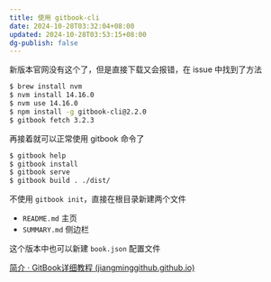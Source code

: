 ```yaml
---
title: 使用 gitbook-cli
date: 2024-10-28T03:32:04+08:00
updated: 2024-10-28T03:53:15+08:00
dg-publish: false
---
```


新版本官网没有这个了，但是直接下载又会报错，在 issue 中找到了方法

```sh
$ brew install nvm
$ nvm install 14.16.0
$ nvm use 14.16.0
$ npm install -g gitbook-cli@2.2.0
$ gitbook fetch 3.2.3
```

再接着就可以正常使用 gitbook 命令了

```sh
$ gitbook help
$ gitbook install
$ gitbook serve
$ gitbook build . ./dist/
```

不使用 `gitbook init`，直接在根目录新建两个文件

- `README.md` 主页
- `SUMMARY.md` 侧边栏

这个版本中也可以新建 `book.json` 配置文件

[简介 · GitBook详细教程 (jiangminggithub.github.io)](https://jiangminggithub.github.io/gitbook/)
